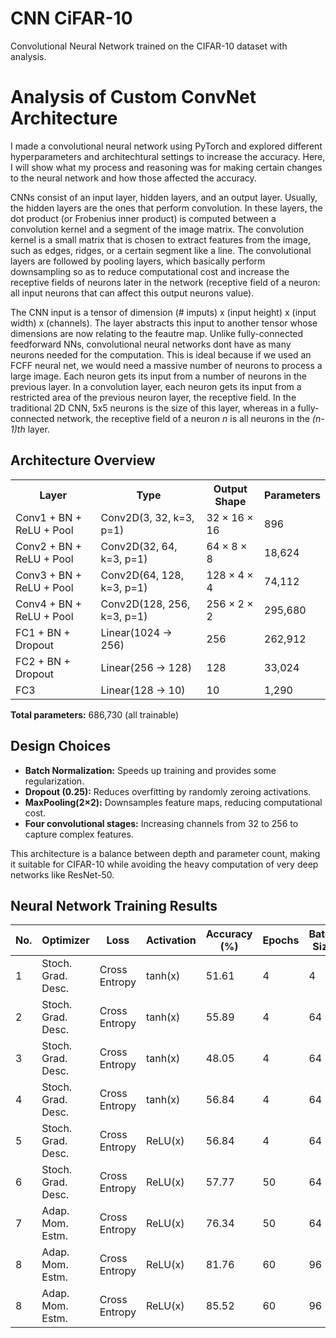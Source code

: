 # CNN CiFAR-10
Convolutional Neural Network trained on the CIFAR-10 dataset with analysis.

<html>

<script src="https://polyfill.io/v3/polyfill.min.js?features=es6"></script>
<script id="MathJax-script" async
        src="https://cdn.jsdelivr.net/npm/mathjax@3/es5/tex-mml-chtml.js">
</script>


<h1>Analysis of Custom ConvNet Architecture</h1>
<p>
    I made a convolutional neural network using PyTorch and explored different hyperparameters and architechtural settings to increase the accuracy. Here, I will show what my process and reasoning was for making certain changes to the neural network and how those affected the accuracy.
</p>
<p>
    CNNs consist of an input layer, hidden layers, and an output layer. Usually, the hidden layers are the ones that perform convolution. In these layers, the dot product (or Frobenius inner product) is computed between a convolution kernel and a segment of the image matrix. The convolution kernel is a small matrix that is chosen to extract features from the image, such as edges, ridges, or a certain segment like a line. The convolutional layers are followed by pooling layers, which basically perform downsampling so as to reduce computational cost and increase the receptive fields of neurons later in the network (receptive field of a neuron: all input neurons that can affect this output neurons value).
</p>
<p>
        The CNN input is a tensor of dimension (# imputs) x (input height) x (input width) x (channels). The layer abstracts this input to another tensor whose dimensions are now relating to the feautre map. Unlike fully-connected feedforward NNs, convolutional neural networks dont have as many neurons needed for the computation. This is ideal because if we used an FCFF neural net, we would need a massive number of neurons to process a large image. Each neuron gets its input from a number of neurons in the previous layer. In a convolution layer, each neuron gets its input from a restricted area of the previous neuron layer, the receptive field. In the traditional 2D CNN, 5x5 neurons is the size of this layer, whereas in a fully-connected network, the receptive field of a neuron <i>n</i> is all neurons in the <i>(n-1)th</i> layer. 
</p>
<h2>Architecture Overview</h2>
<table>
    <tr>
        <th>Layer</th>
        <th>Type</th>
        <th>Output Shape</th>
        <th>Parameters</th>
    </tr>
    <tr>
        <td>Conv1 + BN + ReLU + Pool</td>
        <td>Conv2D(3, 32, k=3, p=1)</td>
        <td>32 × 16 × 16</td>
        <td>896</td>
    </tr>
    <tr>
        <td>Conv2 + BN + ReLU + Pool</td>
        <td>Conv2D(32, 64, k=3, p=1)</td>
        <td>64 × 8 × 8</td>
        <td>18,624</td>
    </tr>
    <tr>
        <td>Conv3 + BN + ReLU + Pool</td>
        <td>Conv2D(64, 128, k=3, p=1)</td>
        <td>128 × 4 × 4</td>
        <td>74,112</td>
    </tr>
    <tr>
        <td>Conv4 + BN + ReLU + Pool</td>
        <td>Conv2D(128, 256, k=3, p=1)</td>
        <td>256 × 2 × 2</td>
        <td>295,680</td>
    </tr>
    <tr>
        <td>FC1 + BN + Dropout</td>
        <td>Linear(1024 → 256)</td>
        <td>256</td>
        <td>262,912</td>
    </tr>
    <tr>
        <td>FC2 + BN + Dropout</td>
        <td>Linear(256 → 128)</td>
        <td>128</td>
        <td>33,024</td>
    </tr>
    <tr>
        <td>FC3</td>
        <td>Linear(128 → 10)</td>
        <td>10</td>
        <td>1,290</td>
    </tr>
</table>

<p><strong>Total parameters:</strong> 686,730 (all trainable)</p>

<h2>Design Choices</h2>
<ul>
    <li><strong>Batch Normalization:</strong> Speeds up training and provides some regularization.</li>
    <li><strong>Dropout (0.25):</strong> Reduces overfitting by randomly zeroing activations.</li>
    <li><strong>MaxPooling(2×2):</strong> Downsamples feature maps, reducing computational cost.</li>
    <li><strong>Four convolutional stages:</strong> Increasing channels from 32 to 256 to capture complex features.</li>
</ul>

<p>
    This architecture is a balance between depth and parameter count, making it suitable for CIFAR-10 while avoiding the 
    heavy computation of very deep networks like ResNet-50.
</p>


<body>

<h2>Neural Network Training Results</h2>

<table>
    <thead>
        <tr>
            <th>No.</th>
            <th>Optimizer</th>
            <th>Loss</th>
            <th>Activation</th>
            <th>Accuracy (%)</th>
            <th>Epochs</th>
            <th>Batch Size</th>
            <th>Learning Rate</th>
            <th># Parameters</th>
            <th># Layers</th>
        </tr>
    </thead>
    <tbody>
        <tr>
            <td>1</td>
            <td>Stoch. Grad. Desc.</td>
            <td>Cross Entropy</td>
            <td>tanh(x)</td>
            <td>51.61</td>
            <td>4</td>
            <td>4</td>
            <td>0.01</td>
            <td>545,546</td>
            <td>14</td>
        </tr>
        <tr>
            <td>2</td>
            <td>Stoch. Grad. Desc.</td>
            <td>Cross Entropy</td>
            <td>tanh(x)</td>
            <td>55.89</td>
            <td>4</td>
            <td>64</td>
            <td>0.01</td>
            <td>545,546</td>
            <td>14</td>
        </tr>
        <tr>
            <td>3</td>
            <td>Stoch. Grad. Desc.</td>
            <td>Cross Entropy</td>
            <td>tanh(x)</td>
            <td>48.05</td>
            <td>4</td>
            <td>64</td>
            <td>0.01</td>
            <td>545,546</td>
            <td>14</td>
        </tr>
        <tr>
            <td>4</td>
            <td>Stoch. Grad. Desc.</td>
            <td>Cross Entropy</td>
            <td>tanh(x)</td>
            <td>56.84</td>
            <td>4</td>
            <td>64</td>
            <td>0.001</td>
            <td>545,546</td>
            <td>14</td>
        </tr>
        <tr>
            <td>5</td>
            <td>Stoch. Grad. Desc.</td>
            <td>Cross Entropy</td>
            <td>ReLU(x)</td>
            <td>56.84</td>
            <td>4</td>
            <td>64</td>
            <td>0.001</td>
            <td>545,546</td>
            <td>14</td>
        </tr>
        <tr>
            <td>6</td>
            <td>Stoch. Grad. Desc.</td>
            <td>Cross Entropy</td>
            <td>ReLU(x)</td>
            <td>57.77</td>
            <td>50</td>
            <td>64</td>
            <td>0.001</td>
            <td>545,546</td>
            <td>14</td>
        </tr>
        <tr>
            <td>7</td>
            <td>Adap. Mom. Estm.</td>
            <td>Cross Entropy</td>
            <td>ReLU(x)</td>
            <td>76.34</td>
            <td>50</td>
            <td>64</td>
            <td>0.001</td>
            <td>545,546</td>
            <td>14</td>
        </tr>
        <tr>
            <td>8</td>
            <td>Adap. Mom. Estm.</td>
            <td>Cross Entropy</td>
            <td>ReLU(x)</td>
            <td>81.76</td>
            <td>60</td>
            <td>96</td>
            <td>0.001</td>
            <td>653,194</td>
            <td>16</td>
        </tr>
        <tr>
            <td>8</td>
            <td>Adap. Mom. Estm.</td>
            <td>Cross Entropy</td>
            <td>ReLU(x)</td>
            <td>85.52</td>
            <td>60</td>
            <td>96</td>
            <td>0.001</td>
            <td>686,730</td>
            <td>20</td>
        </tr>
    </tbody>
</table>

</body>
</html>
